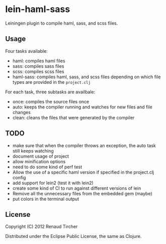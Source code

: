 # lein-haml-sass

Leiningen plugin to compile haml, sass, and scss files.

## Usage

Four tasks available:

* haml: compiles haml files
* sass: compiles sass files
* scss: compiles scss files
* haml-sass: compiles haml, sass, and scss files depending on which
  file types are provided in the `project.clj`

For each task, three subtasks are availbale:

* once: compiles the source files once
* auto: keeps the compiler running and watches for new files and file changes
* clean: cleans the files that were generated by the compiler

## TODO

* make sure that when the compiler throws an exception, the auto task
  still keeps watching
* document usage of project
* allow minification options
* need to do some kind of perf test
* Allow the use of a specific haml version if specified in the project.clj config
* add support for lein2 (test it with lein2)
* create some kind of CI to run against different versions of lein
* Remove all the unnecessary files from the embedded gem (maybe)
* put colors in the terminal output

## License

Copyright (C) 2012 Renaud Tircher

Distributed under the Eclipse Public License, the same as Clojure.
